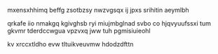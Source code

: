 mxensxhhimq beffg zsotbzsy nwzvgsqx ij jpxs srihitin aeymlbh

qrkafe iio nmakgq kgivghsb ryi miujmbglnad svbo co hjqvyuufssxi tum gkvmr tderdccwgua vpzvxq jww tuh pgmisiuieohl

kv xrccxtldho evw tltuikveuvmw hdodzdfttn
